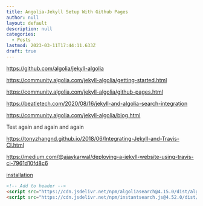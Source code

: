 ```yaml
---
title: Angolia-Jekyll Setup With Github Pages
author: null
layout: default
description: null
categories:
  - Posts
lastmod: 2023-03-11T17:44:11.633Z
draft: true
---
```


https://github.com/algolia/jekyll-algolia 
[](https://github.com/algolia/jekyll-algolia)

https://community.algolia.com/jekyll-algolia/getting-started.html


https://community.algolia.com/jekyll-algolia/github-pages.html


https://beatletech.com/2020/08/16/jekyll-and-algolia-search-integration


https://community.algolia.com/jekyll-algolia/blog.html

Test again and again and again

https://tonyzhangnd.github.io/2018/06/Integrating-Jekyll-and-Travis-CI.html


https://medium.com/@ajaykarwal/deploying-a-jekyll-website-using-travis-ci-7961d10fd8c6

[installation](https://www.algolia.com/doc/guides/building-search-ui/installation/js/) 



```html
<!-- Add to header -->
<script src="https://cdn.jsdelivr.net/npm/algoliasearch@4.15.0/dist/algoliasearch-lite.umd.js" integrity="sha256-tJskEBAaO8rEBc+kjX8V7iTCp3nRzOGEsDKS6ckFGOY=" crossorigin="anonymous"></script>
<script src="https://cdn.jsdelivr.net/npm/instantsearch.js@4.52.0/dist/instantsearch.production.min.js" integrity="sha256-kdjtbM+kzsFq5LhyAd6euD4RaWProlpgNWpDpu8HGKs=" crossorigin="anonymous"></script>
```